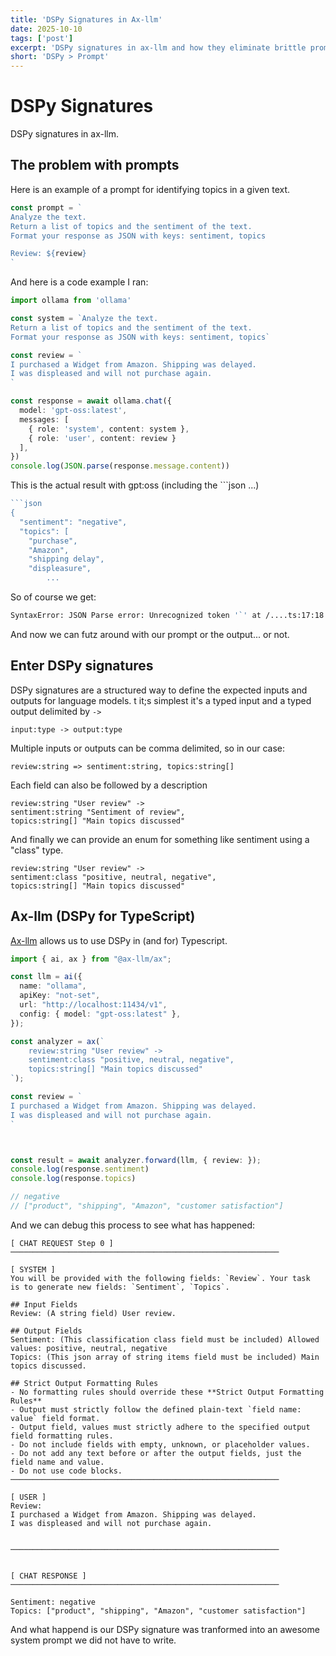 ```yaml
---
title: 'DSPy Signatures in Ax-llm'
date: 2025-10-10
tags: ['post']
excerpt: 'DSPy signatures in ax-llm and how they eliminate brittle prompts.'
short: 'DSPy > Prompt'
---
```


<hgroup>
	<h1>DSPy Signatures</h1>
	<p>DSPy signatures in ax-llm.</p>
</hgroup>

## The problem with prompts

Here is an example of a prompt for identifying topics in a given text.

```js
const prompt = `
Analyze the text.
Return a list of topics and the sentiment of the text.
Format your response as JSON with keys: sentiment, topics

Review: ${review}
`
```


And here is a code example I ran:

```ts
import ollama from 'ollama'

const system = `Analyze the text.
Return a list of topics and the sentiment of the text.
Format your response as JSON with keys: sentiment, topics`

const review = `
I purchased a Widget from Amazon. Shipping was delayed.
I was displeased and will not purchase again.
`

const response = await ollama.chat({
  model: 'gpt-oss:latest',
  messages: [
    { role: 'system', content: system },
    { role: 'user', content: review }
  ],
})
console.log(JSON.parse(response.message.content))
```



This is the actual result with gpt:oss (including the ```json ...)

```js
```json
{
  "sentiment": "negative",
  "topics": [
    "purchase",
    "Amazon",
    "shipping delay",
    "displeasure",
		...
```

So of course we get:

```bash
SyntaxError: JSON Parse error: Unrecognized token '`' at /....ts:17:18
```

And now we can futz around with our prompt or the output... or not.


## Enter DSPy signatures
DSPy signatures are a structured way to define the expected inputs and outputs for language models.
t it;s simplest it's a typed input and a typed output delimited by `->`

```
input:type -> output:type
```

Multiple inputs or outputs can be comma delimited, so in our case:

```
review:string => sentiment:string, topics:string[]
```

Each field can also be followed by a description
```
review:string "User review" ->
sentiment:string "Sentiment of review",
topics:string[] "Main topics discussed"
```

And finally we can provide an enum for something like sentiment using a "class" type.

```
review:string "User review" ->
sentiment:class "positive, neutral, negative",
topics:string[] "Main topics discussed"
```

## Ax-llm (DSPy for TypeScript)

[Ax-llm](https://axllm.dev/) allows us to use DSPy in (and for) Typescript.

```ts title="Dspy+Ollama in Ax"
import { ai, ax } from "@ax-llm/ax";

const llm = ai({
  name: "ollama",
  apiKey: "not-set",
  url: "http://localhost:11434/v1",
  config: { model: "gpt-oss:latest" },
});

const analyzer = ax(`
	review:string "User review" ->
	sentiment:class "positive, neutral, negative",
	topics:string[] "Main topics discussed"
`);

const review = `
I purchased a Widget from Amazon. Shipping was delayed.
I was displeased and will not purchase again.
`



const result = await analyzer.forward(llm, { review: });
console.log(response.sentiment)
console.log(response.topics)

// negative
// ["product", "shipping", "Amazon", "customer satisfaction"]

```


And we can debug this process to see what has happened:

```
[ CHAT REQUEST Step 0 ]
────────────────────────────────────────────────────────────

[ SYSTEM ]
You will be provided with the following fields: `Review`. Your task
is to generate new fields: `Sentiment`, `Topics`.

## Input Fields
Review: (A string field) User review.

## Output Fields
Sentiment: (This classification class field must be included) Allowed
values: positive, neutral, negative
Topics: (This json array of string items field must be included) Main topics discussed.

## Strict Output Formatting Rules
- No formatting rules should override these **Strict Output Formatting Rules**
- Output must strictly follow the defined plain-text `field name: value` field format.
- Output field, values must strictly adhere to the specified output field formatting rules.
- Do not include fields with empty, unknown, or placeholder values.
- Do not add any text before or after the output fields, just the field name and value.
- Do not use code blocks.
────────────────────────────────────────────────────────────

[ USER ]
Review:
I purchased a Widget from Amazon. Shipping was delayed.
I was displeased and will not purchase again.


────────────────────────────────────────────────────────────


[ CHAT RESPONSE ]
────────────────────────────────────────────────────────────

Sentiment: negative
Topics: ["product", "shipping", "Amazon", "customer satisfaction"]
```

And what happend is our DSPy signature was tranformed into an awesome system prompt we did not have to write.
